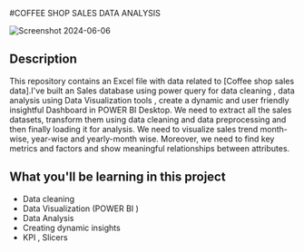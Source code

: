 #COFFEE SHOP SALES DATA ANALYSIS

![Screenshot 2024-06-06]()

## Description
This repository contains an Excel file with data related to [Coffee shop sales data].I've built an Sales database using power query for data cleaning , data analysis using Data Visualization tools , create a dynamic and user friendly insightful Dashboard in POWER BI Desktop.  We need to extract all the sales datasets, transform them using data cleaning and data preprocessing and then finally loading it for analysis. We need to visualize sales trend month-wise, year-wise and yearly-month wise. Moreover, we need to find key metrics and factors and show meaningful relationships between attributes. 




## What you'll be learning in this project
 
  - Data cleaning
  - Data Visualization (POWER BI )
  - Data Analysis
  - Creating dynamic insights
  - KPI , Slicers 

